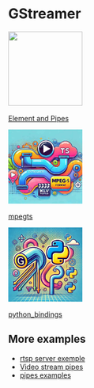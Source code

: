 # GStreamer

<div class="grid-container">
    <div class="grid-item">
        <a href="gstreamer">
        <img src="images/tips_and_settings.png" width="150" height="150">
        <p>Element and Pipes</p>
        </a>
    </div>
    <div class="grid-item">
    <a href="mpegts">
        <img src="images/gst_mpegts.jpg" width="150" height="150">
        <p>mpegts</p>
        </a>
    </div>
    <div class="grid-item">
         <a href="python_bindings">
        <img src="images/gst_python_bindings.png" width="150" height="150">
        <p>python_bindings</p>
        </a>
    </div>
    
</div>


## More examples
- [rtsp server exemple](rtsp)
- [Video stream pipes](gst_stream_pipes.md)
- [pipes examples](pipes_examples.md)